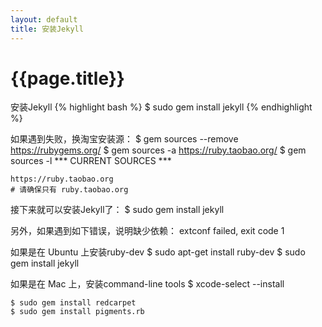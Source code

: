 ```yaml
---
layout: default
title: 安装Jekyll
---
```

{{page.title}}
============

安装Jekyll
{% highlight bash %}
$ sudo gem install jekyll
{% endhighlight %}

如果遇到失败，换淘宝安装源：
	$ gem sources --remove https://rubygems.org/
	$ gem sources -a https://ruby.taobao.org/
	$ gem sources -l
	*** CURRENT SOURCES ***
	
	https://ruby.taobao.org
	# 请确保只有 ruby.taobao.org

接下来就可以安装Jekyll了：
	$ sudo gem install jekyll

另外，如果遇到如下错误，说明缺少依赖：
	extconf failed, exit code 1


如果是在 Ubuntu 上安装ruby-dev
	$ sudo apt-get install ruby-dev
	$ sudo gem install jekyll


如果是在 Mac 上，安装command-line tools
	$ xcode-select --install
	
	$ sudo gem install redcarpet
	$ sudo gem install pigments.rb

